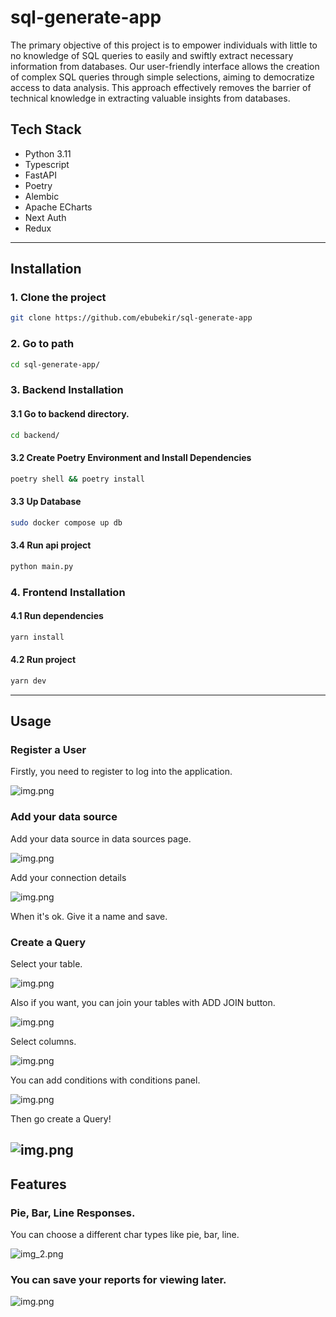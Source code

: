 <h1>sql-generate-app</h1>
<p>
    The primary objective of this project is to empower individuals with little to no knowledge of SQL queries to easily and swiftly extract necessary information from databases.
    Our user-friendly interface allows the creation of complex SQL queries through simple selections, aiming to democratize access to data analysis. This approach effectively    
    removes the barrier of technical knowledge in extracting valuable insights from databases.
</p>

## Tech Stack

- Python 3.11
- Typescript
- FastAPI
- Poetry
- Alembic
- Apache ECharts
- Next Auth
- Redux

---

## Installation

### 1. Clone the project

```bash
git clone https://github.com/ebubekir/sql-generate-app
```

### 2. Go to path

```bash
cd sql-generate-app/
```

### 3. Backend Installation

#### 3.1 Go to backend directory.
   
```bash
cd backend/
```

#### 3.2 Create Poetry Environment and Install Dependencies
    
```bash
poetry shell && poetry install
```
   
#### 3.3 Up Database

```bash
sudo docker compose up db
```
   
#### 3.4 Run api project
```bash
python main.py
```

### 4. Frontend Installation

#### 4.1 Run dependencies

```bash
yarn install
```

#### 4.2 Run project

```bash
yarn dev
```

---

## Usage

### Register a User
Firstly, you need to register to log into the application.

![img.png](media/register.png)

### Add your data source
Add your data source in data sources page.

![img.png](media/data_source_type_selection.png)

Add your connection details

![img.png](media/add_connection_details.png)

When it's ok. Give it a name and save.

### Create a Query

Select your table.

![img.png](media/table_selection.png)

Also if you want, you can join your tables with ADD JOIN button.

![img.png](media/join_option.png)

Select columns.

![img.png](media/select_columns.png)

You can add conditions with conditions panel.

![img.png](media/conditon.png)

Then go create a Query!

![img.png](media/sql_query_result.png)
---

## Features

### Pie, Bar, Line Responses.

You can choose a different char types like pie, bar, line.

![img_2.png](media/pie_response.png)


### You can save your reports for viewing later.

![img.png](media/reports_page.png)
